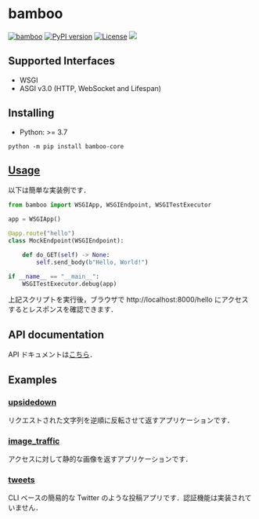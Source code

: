 # bamboo

[![bamboo](https://github.com/jjj999/bamboo/blob/master/docs/res/bamboo.png?raw=true)](https://jjj999.github.io/bamboo/)
[![PyPI version](https://badge.fury.io/py/bamboo-core.svg)](http://badge.fury.io/py/bamboo-core)
[![License](https://img.shields.io/github/license/mashape/apistatus.svg)](https://pypi.python.org/pypi/bamboo-core/)
[![](https://img.shields.io/badge/docs-stable-blue.svg)](https://jjj999.github.io/bamboo)

## Supported Interfaces

- WSGI
- ASGI v3.0 (HTTP, WebSocket and Lifespan)

## Installing

* Python: >= 3.7

```
python -m pip install bamboo-core
```

## [Usage](https://jjj999.github.io/bamboo/tutorials/concept/)

以下は簡単な実装例です．

```python
from bamboo import WSGIApp, WSGIEndpoint, WSGITestExecutor

app = WSGIApp()

@app.route("hello")
class MockEndpoint(WSGIEndpoint):

    def do_GET(self) -> None:
        self.send_body(b"Hello, World!")

if __name__ == "__main__":
    WSGITestExecutor.debug(app)
```

上記スクリプトを実行後，ブラウザで http://localhost:8000/hello にアクセスするとレスポンスを確認できます．

## API documentation

API ドキュメントは[こちら](https://jjj999.github.io/bamboo/api/bamboo/pkg/)．

## Examples

### [upsidedown](https://github.com/jjj999/bamboo/tree/master/examples/upsidedown)

リクエストされた文字列を逆順に反転させて返すアプリケーションです．

### [image_traffic](https://github.com/jjj999/bamboo/tree/master/examples/image_traffic)

アクセスに対して静的な画像を返すアプリケーションです．

### [tweets](https://github.com/jjj999/bamboo/tree/master/examples/tweets)

CLI ベースの簡易的な Twitter のような投稿アプリです．認証機能は実装されていません．
